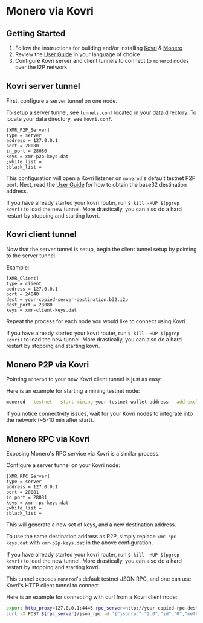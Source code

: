 # Monero via Kovri

## Getting Started

1. Follow the instructions for building and/or installing [Kovri](https://github.com/byterubpay/kovri) & [Monero](https://github.com/byterubpay/monero)
2. Review the [User Guide](https://github.com/byterubpay/kovri-docs/blob/master/i18n/en/user_guide.md) in your language of choice
3. Configure Kovri server and client tunnels to connect to `monerod` nodes over the I2P network

## Kovri server tunnel

First, configure a server tunnel on one node.

To setup a server tunnel, see `tunnels.conf` located in your data directory. To locate your data directory, see `kovri.conf`.

```
[XMR_P2P_Server]
type = server
address = 127.0.0.1
port = 28080
in_port = 28080
keys = xmr-p2p-keys.dat
;white_list =
;black_list =
```

This configuration will open a Kovri listener on `monerod`'s default testnet P2P port. Next, read the [User Guide](https://github.com/byterubpay/kovri-docs/blob/master/i18n/en/user_guide.md) for how to obtain the base32 destination address.

If you have already started your kovri router, run `$ kill -HUP $(pgrep kovri)` to load the new tunnel. More drastically, you can also do a hard restart by stopping and starting kovri.

## Kovri client tunnel

Now that the server tunnel is setup, begin the client tunnel setup by pointing to the server tunnel.

Example:

```
[XMR_Client]
type = client
address = 127.0.0.1
port = 24040
dest = your-copied-server-destination.b32.i2p
dest_port = 28080
keys = xmr-client-keys.dat
```

Repeat the process for each node you would like to connect using Kovri.

If you have already started your kovri router, run `$ kill -HUP $(pgrep kovri)` to load the new tunnel. More drastically, you can also do a hard restart by stopping and starting kovri.

## Monero P2P via Kovri

Pointing `monerod` to your new Kovri client tunnel is just as easy.

Here is an example for starting a mining testnet node:

```bash
monerod --testnet --start-mining your-testnet-wallet-address --add-exclusive-node 127.0.0.1:24040
```

If you notice connectivity issues, wait for your Kovri nodes to integrate into the network (~5-10 min after start).

## Monero RPC via Kovri

Exposing Monero's RPC service via Kovri is a similar process.

Configure a server tunnel on your Kovri node:

```
[XMR_RPC_Server]
type = server
address = 127.0.0.1
port = 28081
in_port = 28081
keys = xmr-rpc-keys.dat
;white_list =
;black_list =
```

This will generate a new set of keys, and a new destination address.

To use the same destination address as P2P, simply replace `xmr-rpc-keys.dat` with `xmr-p2p-keys.dat` in the above configuration.

If you have already started your kovri router, run `$ kill -HUP $(pgrep kovri)` to load the new tunnel. More drastically, you can also do a hard restart by stopping and starting kovri.

This tunnel exposes `monerod`'s default testnet JSON RPC, and one can use Kovri's HTTP client tunnel to connect.

Here is an example for connecting with curl from a Kovri client node:

```bash
export http_proxy=127.0.0.1:4446 rpc_server=http://your-copied-rpc-destination.b32.i2p:28081
curl -X POST ${rpc_server}/json_rpc -d '{"jsonrpc":"2.0","id":"0","method":"get_height"}' -H 'Content-Type: application/json'
```
